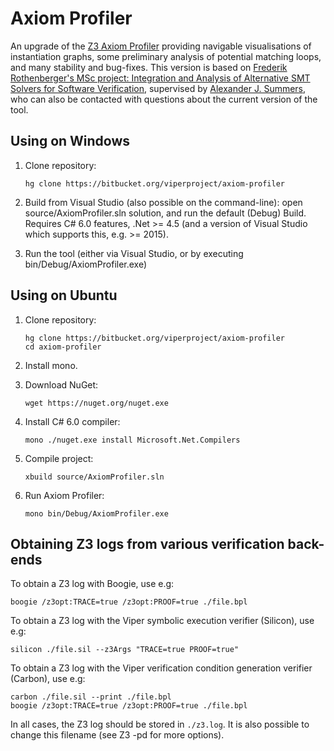 # Axiom Profiler

An upgrade of the [Z3 Axiom Profiler](http://vcc.codeplex.com/SourceControl/latest#vcc/Tools/Z3Visualizer/) providing navigable visualisations of instantiation graphs, some preliminary analysis of potential matching loops, and many stability and bug-fixes. This version is based on [Frederik Rothenberger's MSc project: Integration and Analysis of Alternative SMT Solvers for Software Verification](http://www.pm.inf.ethz.ch/education/student-projects/completedprojects.html), supervised by [Alexander J. Summers](http://people.inf.ethz.ch/summersa/), who can also be contacted with questions about the current version of the tool.

## Using on Windows

1.  Clone repository:

        hg clone https://bitbucket.org/viperproject/axiom-profiler
        
2.  Build from Visual Studio (also possible on the command-line): open source/AxiomProfiler.sln solution, and run the default (Debug) Build. Requires C# 6.0 features, .Net >= 4.5 (and a version of Visual Studio which supports this, e.g. >= 2015).
        
3.  Run the tool (either via Visual Studio, or by executing bin/Debug/AxiomProfiler.exe)

## Using on Ubuntu

1.  Clone repository:

        hg clone https://bitbucket.org/viperproject/axiom-profiler
        cd axiom-profiler

2.  Install mono.
3.  Download NuGet:

        wget https://nuget.org/nuget.exe

4.  Install C# 6.0 compiler:

        mono ./nuget.exe install Microsoft.Net.Compilers

5.  Compile project:

        xbuild source/AxiomProfiler.sln

6.  Run Axiom Profiler:

        mono bin/Debug/AxiomProfiler.exe

## Obtaining Z3 logs from various verification back-ends

To obtain a Z3 log with Boogie, use e.g:

    boogie /z3opt:TRACE=true /z3opt:PROOF=true ./file.bpl

To obtain a Z3 log with the Viper symbolic execution verifier (Silicon), use e.g:

    silicon ./file.sil --z3Args "TRACE=true PROOF=true"

To obtain a Z3 log with the Viper verification condition generation verifier (Carbon), use e.g:

    carbon ./file.sil --print ./file.bpl
    boogie /z3opt:TRACE=true /z3opt:PROOF=true ./file.bpl

In all cases, the Z3 log should be stored in `./z3.log`. It is also possible to change this filename (see Z3 -pd for more options).